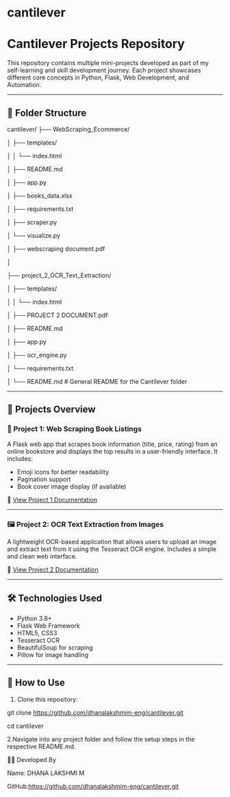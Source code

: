 # cantilever
# Cantilever Projects Repository

This repository contains multiple mini-projects developed as part of my self-learning and skill development journey. Each project showcases different core concepts in Python, Flask, Web Development, and Automation.

---

## 📁 Folder Structure


cantilever/
├── WebScraping_Ecommerce/

│   ├── templates/

│   │   └── index.html


│   ├── README.md

│   ├── app.py

│   ├── books_data.xlsx

│   ├── requirements.txt

│   ├── scraper.py

│   └── visualize.py

│   ├── webscraping document.pdf

│

├── project_2_OCR_Text_Extraction/

│   ├── templates/

│   │   └── index.html

│   ├── PROJECT 2 DOCUMENT.pdf

│   ├── README.md

│   ├── app.py

│   ├── ocr_engine.py

│   └── requirements.txt

│
└── README.md                     # General README for the Cantilever folder




---

## 🚀 Projects Overview

### 📖 Project 1: Web Scraping Book Listings

A Flask web app that scrapes book information (title, price, rating) from an online bookstore and displays the top results in a user-friendly interface. It includes:

- Emoji icons for better readability
- Pagination support
- Book cover image display (if available)

📄 [View Project 1 Documentation](./WebScraping_Ecommerce/README.md)

---

### 🖼️ Project 2: OCR Text Extraction from Images

A lightweight OCR-based application that allows users to upload an image and extract text from it using the Tesseract OCR engine. Includes a simple and clean web interface.

📄 [View Project 2 Documentation](./project_2_OCR_Text_Extraction/README.md)

---

## 🛠 Technologies Used

- Python 3.8+
- Flask Web Framework
- HTML5, CSS3
- Tesseract OCR
- BeautifulSoup for scraping
- Pillow for image handling

---

## 📌 How to Use

1. Clone this repository:

git clone https://github.com/dhanalakshmim-eng/cantilever.git

cd cantilever

2.Navigate into any project folder and follow the setup steps in the respective README.md.


🧑‍💻 Developed By

Name: DHANA LAKSHMI M

GitHub:https://github.com/dhanalakshmim-eng/cantilever.git

